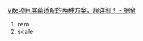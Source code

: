 [Vite项目屏幕适配的两种方案，超详细！ - 掘金](https://juejin.cn/post/7147897102398390308?utm_source=ug_by_post)
1. rem
2. scale